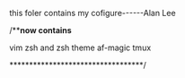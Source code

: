 this foler contains my cofigure------Alan Lee

/************now contains**********

vim
zsh and zsh theme af-magic
tmux

**********************************/
